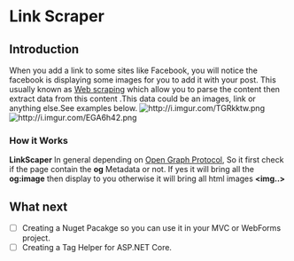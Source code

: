 # Link Scraper
## Introduction
When you add a link to some sites like Facebook, you will notice the facebook is displaying some images for you to add it with your post. This usually known as <a href="https://en.wikipedia.org/wiki/Web_scraping">Web scraping</a> which allow you to parse the content then extract data from this content .This data could be an images, link or anything else.See examples below.
 <img src="http://i.imgur.com/TGRkktw.png" alt="http://i.imgur.com/TGRkktw.png">
  <img src="http://i.imgur.com/EGA6h42.png" alt="http://i.imgur.com/EGA6h42.png">
### How it Works
**LinkScaper** In general depending on <a href="http://ogp.me/"> Open Graph Protocol</a>, So it first check if the page contain the **og** Metadata or not. If yes it will bring all the **og:image** then display to you otherwise it will bring all html images **<img..>**
## What next
- [ ] Creating a Nuget Pacakge so you can use it in your MVC or WebForms project.
- [ ] Creating a Tag Helper for ASP.NET Core. 

